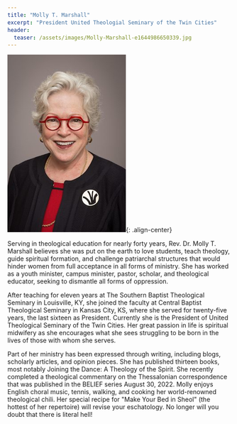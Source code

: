 ```yaml
---
title: "Molly T. Marshall"
excerpt: "President United Theologial Seminary of the Twin Cities"
header:
  teaser: /assets/images/Molly-Marshall-e1644986650339.jpg
---
```

![image-center](/assets/images/Molly_T_Marshall_2021-267x400.jpeg){: .align-center}

Serving in theological education for nearly forty years, Rev. Dr. Molly T. Marshall believes she was put on the earth to love students, teach theology, guide spiritual formation, and challenge patriarchal structures that would hinder women from full acceptance in all forms of ministry. She has worked as a youth minister, campus minister, pastor, scholar, and theological educator, seeking to dismantle all forms of oppression.

After teaching for eleven years at The Southern Baptist Theological Seminary in Louisville, KY, she joined the faculty at Central Baptist Theological Seminary in Kansas City, KS, where she served for twenty-five years, the last sixteen as President. Currently she is the President of United Theological Seminary of the Twin Cities. Her great passion in life is spiritual midwifery as she encourages what she sees struggling to be born in the lives of those with whom she serves.

Part of her ministry has been expressed through writing, including blogs, scholarly articles, and opinion pieces. She has published thirteen books, most notably Joining the Dance: A Theology of the Spirit. She recently completed a theological commentary on the Thessalonian correspondence that was published in the BELIEF series August 30, 2022. Molly enjoys English choral music, tennis, walking, and cooking her world-renowned theological chili. Her special recipe for "Make Your Bed in Sheol" (the hottest of her repertoire) will revise your eschatology. No longer will you doubt that there is literal hell!